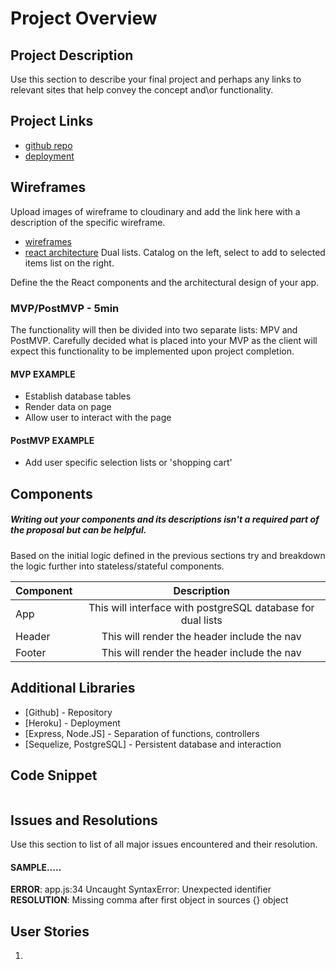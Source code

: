 # Project Overview


## Project Description

Use this section to describe your final project and perhaps any links to relevant sites that help convey the concept and\or functionality.

## Project Links

- [github repo]()
- [deployment]()

## Wireframes

Upload images of wireframe to cloudinary and add the link here with a description of the specific wireframe.

- [wireframes]()
- [react architecture]()
Dual lists. Catalog on the left, select to add to selected items list on the right.



Define the the React components and the architectural design of your app.

### MVP/PostMVP - 5min

The functionality will then be divided into two separate lists: MPV and PostMVP.  Carefully decided what is placed into your MVP as the client will expect this functionality to be implemented upon project completion.  

#### MVP EXAMPLE
- Establish database tables 
- Render data on page 
- Allow user to interact with the page

#### PostMVP EXAMPLE

- Add user specific selection lists or 'shopping cart'

## Components
##### Writing out your components and its descriptions isn't a required part of the proposal but can be helpful.

Based on the initial logic defined in the previous sections try and breakdown the logic further into stateless/stateful components. 

| Component | Description | 
| --- | :---: |  
| App | This will interface with postgreSQL database for dual lists| 
| Header | This will render the header include the nav | 
| Footer | This will render the header include the nav | 

<!-- ## Time Frames

Time frames are also key in the development cycle.  You have limited time to code all phases of the game.  Your estimates can then be used to evalute game possibilities based on time needed and the actual time you have before game must be submitted. It's always best to pad the time by a few hours so that you account for the unknown so add and additional hour or two to each component to play it safe. Also, put a gif at the top of your Readme before you pitch, and you'll get a panda prize.

| Component | Priority | Estimated Time | Time Invetsted | Actual Time |
| --- | :---: |  :---: | :---: | :---: |
| Adding Form | H | 3hrs| 3.5hrs | 3.5hrs |
| Working with API | H | 3hrs| 2.5hrs | 2.5hrs |
| Total | H | 6hrs| 5hrs | 5hrs | -->

## Additional Libraries
 <!-- Use this section to list all supporting libraries and thier role in the project such as Axios, ReactStrap, D3, etc. -->
 * [Github] - Repository
 * [Heroku] - Deployment
 * [Express, Node.JS] - Separation of functions, controllers
 * [Sequelize, PostgreSQL] - Persistent database and interaction

## Code Snippet

<!-- Use this section to include a brief code snippet of functionality that you are proud of an a brief description.  Code snippet should not be greater than 10 lines of code.  -->

```

```


## Issues and Resolutions
 Use this section to list of all major issues encountered and their resolution.

#### SAMPLE.....
**ERROR**: app.js:34 Uncaught SyntaxError: Unexpected identifier                                
**RESOLUTION**: Missing comma after first object in sources {} object

## User Stories
1. 